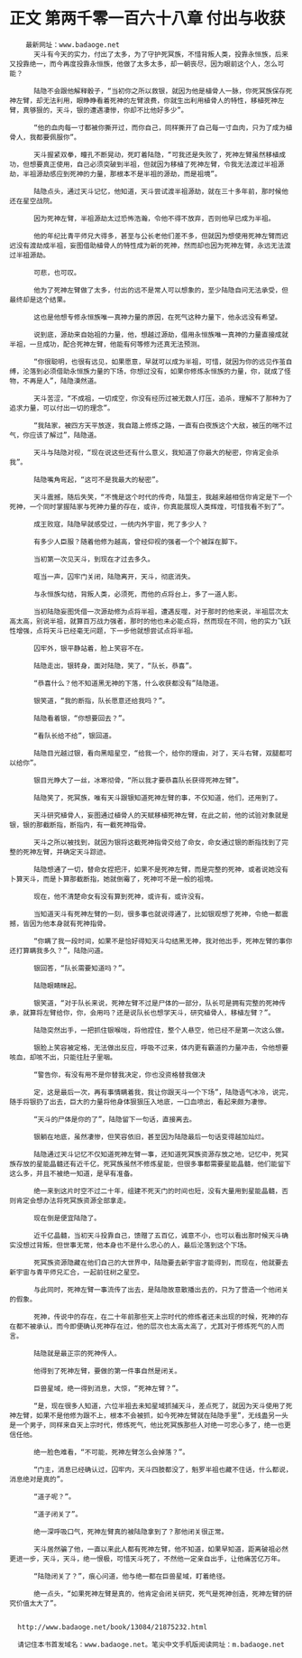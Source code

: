 # 正文 第两千零一百六十八章 付出与收获
        最新网址：www.badaoge.net
          天斗有今天的实力，付出了太多，为了守护死冥族，不惜背叛人类，投靠永恒族，后来又投靠绝一，而今再度投靠永恒族，他做了太多太多，却一朝丧尽，因为眼前这个人，怎么可能？
      
          陆隐不会跟他解释骰子，“当初你之所以救银，就因为他是植骨人一脉，你死冥族保存死神左臂，却无法利用，眼睁睁看着死神的左臂浪费，你就生出利用植骨人的特性，移植死神左臂，真够狠的，天斗，银的遭遇凄惨，你却不比他好多少”。
      
          “他的血肉每一寸都被你撕开过，而你自己，同样撕开了自己每一寸血肉，只为了成为植骨人，我都要佩服你”。
      
          天斗握紧双拳，瞳孔不断晃动，死盯着陆隐，“可我还是失败了，死神左臂虽然移植成功，但想要真正使用，自己必须突破到半祖，但就因为移植了死神左臂，令我无法渡过半祖源劫，半祖源劫感应到死神的力量，那根本不是半祖的源劫，而是祖境”。
      
          陆隐点头，通过天斗记忆，他知道，天斗尝试渡半祖源劫，就在三十多年前，那时候他还在星空战院。
      
          因为死神左臂，半祖源劫太过恐怖浩瀚，令他不得不放弃，否则他早已成为半祖。
      
          他的年纪比青平师兄大得多，甚至与公长老他们差不多，但就因为想使用死神左臂而迟迟没有渡劫成半祖，妄图借助植骨人的特性成为新的死神，然而却也因为死神左臂，永远无法渡过半祖源劫。
      
          可悲，也可叹。
      
          他为了死神左臂做了太多，付出的远不是常人可以想象的，至少陆隐自问无法承受，但最终却是这个结果。
      
          这也是他想专修永恒族唯一真神力量的原因，在死气这种力量下，他永远没有希望。
      
          说到底，源劫来自始祖的力量，他，想越过源劫，借用永恒族唯一真神的力量直接成就半祖，一旦成功，配合死神左臂，他能有何等修为还真无法预测。
      
          “你很聪明，也很有远见，如果愿意，早就可以成为半祖，可惜，就因为你的远见作茧自缚，沦落到必须借助永恒族力量的下场，你想过没有，如果你修炼永恒族的力量，你，就成了怪物，不再是人”，陆隐漠然道。
      
          天斗苦涩，“不成祖，一切成空，你没有经历过被无数人打压，追杀，理解不了那种为了追求力量，可以付出一切的理念”。
      
          “我陆家，被四方天平放逐，我自踏上修炼之路，一直有白夜族这个大敌，被压的喘不过气，你应该了解过”，陆隐道。
      
          天斗与陆隐对视，“现在说这些还有什么意义，我知道了你最大的秘密，你肯定会杀我”。
      
          陆隐嘴角弯起，“这可不是我最大的秘密”。
      
          天斗震撼，随后失笑，“不愧是这个时代的传奇，陆盟主，我越来越相信你肯定是下一个死神，一个同时掌握陆家与死神力量的存在，或许，你真能展现人类辉煌，可惜我看不到了”。
      
          成王败寇，陆隐早就感受过，一统内外宇宙，死了多少人？
      
          有多少人臣服？随着他修为越高，曾经仰视的强者一个个被踩在脚下。
      
          当初第一次见天斗，到现在才过去多久。
      
          哐当一声，囚牢门关闭，陆隐离开，天斗，彻底消失。
      
          与永恒族勾结，背叛人类，必须死，而他的点将台上，多了一道人影。
      
          当初陆隐妄图凭借一次源劫修为点将半祖，遭遇反噬，对于那时的他来说，半祖层次太高太高，别说半祖，就算百万战力强者，那时的他也未必能点将，然而现在不同，他的实力飞跃性增强，点将天斗已经毫无问题，下一步他就想尝试点将半祖。
      
          囚牢外，银平静站着，脸上笑容不在。
      
          陆隐走出，银转身，面对陆隐，笑了，“队长，恭喜”。
      
          “恭喜什么？他不知道黑无神的下落，什么收获都没有”陆隐道。
      
          银笑道，“我的断指，队长愿意还给我吗？”。
      
          陆隐看着银，“你想要回去？”。
      
          “看队长给不给”，银回道。
      
          陆隐目光越过银，看向黑暗星空，“给我一个，给你的理由，对了，天斗右臂，双腿都可以给你”。
      
          银目光睁大了一丝，冰寒彻骨，“所以我才要恭喜队长获得死神左臂”。
      
          陆隐笑了，死冥族，唯有天斗跟银知道死神左臂的事，不仅知道，他们，还用到了。
      
          天斗研究植骨人，妄图通过植骨人的天赋移植死神左臂，在此之前，他的试验对象就是银，银的那截断指，断指内，有一截死神指骨。
      
          天斗之所以被找到，就因为银将这截死神指骨交给了命女，命女通过银的断指找到了完整的死神左臂，并确定天斗踪迹。
      
          陆隐想通了一切，替命女捏把汗，如果不是死神左臂，而是完整的死神，或者说她没有卜算天斗，而是卜算那截断指，她就倒霉了，死神可不是一般的祖境。
      
          现在，他不清楚命女有没有算到死神，或许有，或许没有。
      
          当知道天斗有死神左臂的一刻，很多事也就说得通了，比如银观想了死神，令绝一都震撼，皆因为他本身就有死神指骨。
      
          “你瞒了我一段时间，如果不是恰好得知天斗勾结黑无神，我对他出手，死神左臂的事你还打算瞒我多久？”，陆隐问道。
      
          银回答，“队长需要知道吗？”。
      
          陆隐眼睛眯起。
      
          银笑道，“对于队长来说，死神左臂不过是尸体的一部分，队长可是拥有完整的死神传承，就算将左臂给你，你，会用吗？还是说队长也想学天斗，研究植骨人，移植左臂？”。
      
          陆隐突然出手，一把抓住银喉咙，将他捏住，整个人悬空，他已经不是第一次这么做。
      
          银脸上笑容被定格，无法做出反应，呼吸不过来，体内更有霸道的力量冲击，令他想要咳血，却咳不出，只能往肚子里咽。
      
          “警告你，有没有用不是你替我决定，你也没资格替我做决
      
          定，这是最后一次，再有事情瞒着我，我让你跟天斗一个下场”，陆隐语气冰冷，说完，随手将银扔了出去，巨大的力量将他身体狠狠压入地底，一口血喷出，看起来颇为凄惨。
      
          “天斗的尸体是你的了”，陆隐留下一句话，直接离去。
      
          银躺在地底，虽然凄惨，但笑容依旧，甚至因为陆隐最后一句话变得越加灿烂。
      
          陆隐通过天斗记忆不仅知道死神左臂一事，还知道死冥族资源存放之地，记忆中，死冥族存放的星能晶髓还有近千亿，死冥族虽然不修炼星能，但很多事都需要星能晶髓，他们能留下这么多，并且不被绝一知道，是早有准备。
      
          绝一来到这片时空不过二十年，组建不死天门的时间也短，没有大量用到星能晶髓，否则肯定会想办法将死冥族资源全部拿走。
      
          现在倒是便宜陆隐了。
      
          近千亿晶髓，当初天斗投靠自己，馈赠了五百亿，诚意不小，也可以看出那时候天斗确实没想过背叛，但世事无常，他本身也不是什么忠心的人，最后沦落到这个下场。
      
          死冥族资源隐藏在他们自己的大世界中，陆隐要去新宇宙才能得到，而现在，他就要去新宇宙与青平师兄汇合，一起前往树之星空。
      
          与此同时，死神左臂一事流传了出去，是陆隐故意散播出去的，只为了营造一个他闭关的假象。
      
          死神，传说中的存在，在二十年前那些天上宗时代的修炼者还未出现的时候，死神的存在都不被承认，而今即便确认死神存在过，他的层次也太高太高了，尤其对于修炼死气的人而言。
      
          陆隐就是最正宗的死神传人。
      
          他得到了死神左臂，要做的第一件事自然是闭关。
      
          巨兽星域，绝一得到消息，大惊，“死神左臂？”。
      
          “是，现在很多人知道，六位半祖去未知星域抓捕天斗，差点死了，就因为天斗使用了死神左臂，如果不是他修为跟不上，根本不会被抓，如今死神左臂就在陆隐手里”，无线蛊另一头是一个男子，同样来自天上宗时代，修炼死气，他比死冥族那些人对绝一可忠心多了，绝一也更信任他。
      
          绝一脸色难看，“不可能，死神左臂怎么会掉落？”。
      
          “门主，消息已经确认过，囚牢内，天斗四肢都没了，魁罗半祖也藏不住话，什么都说，消息绝对是真的”。
      
          “道子呢？”。
      
          “道子闭关了”。
      
          绝一深呼吸口气，死神左臂真的被陆隐拿到了？那他闭关很正常。
      
          天斗居然骗了他，一直以来此人都有死神左臂，他不知道，如果早知道，距离破祖必然更进一步，天斗，天斗，绝一恨极，可惜天斗死了，不然他一定亲自出手，让他痛苦亿万年。
      
          “陆隐闭关了？”，痕心问道，他与绝一都在巨兽星域，盯着绝径。
      
          绝一点头，“如果死神左臂是真的，他肯定会闭关研究，死气是死神创造，死神左臂的研究价值太大了”。
      
      
      http://www.badaoge.net/book/13084/21875232.html
      
      请记住本书首发域名：www.badaoge.net。笔尖中文手机版阅读网址：m.badaoge.net